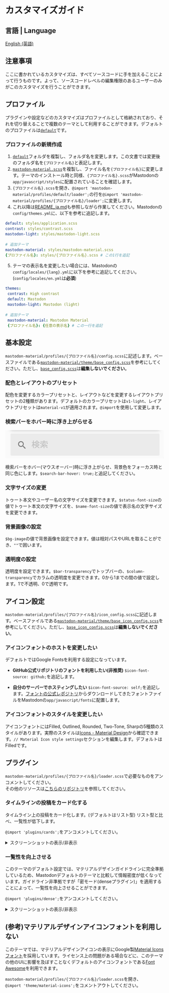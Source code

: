 # カスタマイズガイド

## 言語 | Language
[English (英語)](customization_guide.md)

## 注意事項
ここに書かれているカスタマイズは、すべてソースコードに手を加えることによって行うものです。よって、ソースコードレベルの編集権限のあるユーザーのみがこのカスタマイズを行うことができます。

## プロファイル
プラグインや設定などのカスタマイズはプロファイルとして格納されており、それを切り替えることで複数のテーマとして利用することができます。デフォルトのプロファイルは[`default`](../src/mastodon-material/profiles/default)です。

### プロファイルの新規作成
1. [`default`](../src/mastodon-material/profiles/default)フォルダを複製し、フォルダ名を変更します。この文書では変更後のフォルダ名を`{プロファイル名}`と表記します。
2. [`mastodon-material.scss`](../src/mastodon-material.scss)を複製し、ファイル名を`{プロファイル名}`に変更します。テーマのインストール時と同様、`{プロファイル名}.scss`がMastodonの`app/javascript/styles`に配置されていることを確認します。
3. `{プロファイル名}.scss`を開き、`@import 'mastodon-material/profiles/default/loader';`の行を`@import 'mastodon-material/profiles/{プロファイル名}/loader';`に変更します。
4. これ以降は[README_ja.md](../README_ja.md#導入手順)も参照しながら作業してください。Mastodonの`config/themes.yml`に、以下を参考に追記します。
  ```yml
  default: styles/application.scss
  contrast: styles/contrast.scss
  mastodon-light: styles/mastodon-light.scss
  
  # 追加テーマ
  mastodon-material: styles/mastodon-material.scss
  {プロファイル名}: styles/{プロファイル名}.scss # この1行を追記
  ```
5. テーマの表示名を変更したい場合には、Mastodonの`config/locales/{lang}.yml`に以下を参考に追記してください。(`config/locales/en.yml`は**必須**)
  ```yml
  themes:
   contrast: High contrast
   default: Mastodon
   mastodon-light: Mastodon (light)
  
  # 追加テーマ
   mastodon-material: Mastodon Material
   {プロファイル名}: {任意の表示名} # この一行を追記
  ```

## 基本設定
`mastodon-material/profiles/{プロファイル名}/config.scss`に記述します。ベースファイルである[`mastodon-material/theme/base_config.scss`](../src/mastodon-material/theme/base_config.scss)を参考にしてください。ただし、[`base_config.scss`](../src/mastodon-material/theme/base_config.scss)は**編集しないでください**。

### 配色とレイアウトのプリセット
配色を変更するカラープリセットと、レイアウトなどを変更するレイアウトプリセットの2種類があります。デフォルトのカラープリセットは`v1-light`、レイアウトプリセットは`material-v1`が適用されます。`@import`を使用して変更します。

### 検索バーをホバー時に浮き上がらせる
<img src="res/search-bar-hover.gif" alt="search-bar hover">

検索バーをホバー(マウスオーバー)時に浮き上がらせ、背景色をフォーカス時と同じ色にします。`$search-bar-hover: true;`と追記してください。

### 文字サイズの変更
トゥート本文やユーザー名の文字サイズを変更できます。`$status-font-size`の値でトゥート本文の文字サイズを、`$name-font-size`の値で表示名の文字サイズを変更できます。

### 背景画像の設定
`$bg-image`の値で背景画像を設定できます。値は相対パスやURLを取ることができ、`""`で囲います。

### 透明度の設定
透明度を設定できます。`$bar-transparency`でトップバーの、`$column-transparency`でカラムの透明度を変更できます。0から1までの間の値で設定します。1で不透明、0で透明です。

## アイコン設定
`mastodon-material/profiles/{プロファイル名}/icon_config.scss`に記述します。ベースファイルである[`mastodon-material/theme/base_icon_config.scss`](../src/mastodon-material/theme/base_icon_config.scss)を参考にしてください。ただし、[`base_icon_config.scss`](../src/mastodon-material/theme/base_icon_config.scss)は**編集しないでください**。

### アイコンフォントのホストを変更したい
デフォルトではGoogle Fontsを利用する設定になっています。

- **GitHub公式リポジトリのフォントを利用したい(非推奨)**
  `$icon-font-source: github;`を追記します。

- **自分のサーバーでホスティングしたい**
  `$icon-font-source: self;`を追記します。[フォントの公式レポジトリ](https://github.com/google/material-design-icons/tree/master/font)からダウンロードしてきたフォントファイルをMastodonの`app/javascript/fonts`に配置します。

### アイコンフォントのスタイルを変更したい
アイコンフォントにはFilled, Outlined, Rounded, Two-Tone, Sharpの5種類のスタイルがあります。実際のスタイルは[Icons - Material Design](https://material.io/resources/icons/)から確認できます。`// Material Icon style settings`セクションを編集します。デフォルトはFilledです。

## プラグイン
`mastodon-material/profiles/{プロファイル名}/loader.scss`で必要なものをアンコメントしてください。  
その他のリソースは[こちらのリポジトリ](https://github.com/GenbuProject/Mastodon-Material-Gallery)を参照してください。

### タイムラインの投稿をカード化する
タイムライン上の投稿をカード化します。(デフォルトはリスト型) リスト型と比べ、一覧性が低下します。

`@import 'plugins/cards';`をアンコメントしてください。

<details>
<summary>スクリーンショットの表示/非表示</summary>

![cards](res/cards.png)
</details>

### 一覧性を向上させる
このテーマのデフォルト設定では、マテリアルデザインガイドラインに完全準拠しているため、Mastodonデフォルトのテーマと比較して情報密度が低くなっています。ガイドライン非準拠ですが「密モード(denseプラグイン)」を適用することによって、一覧性を向上させることができます。

`@import 'plugins/dense';`をアンコメントしてください。

<details>
<summary>スクリーンショットの表示/非表示</summary>

Before
![before](res/mastodon-light.png)

After
![after](res/dense.png)
</details>

## (参考)マテリアルデザインアイコンフォントを利用しない
このテーマでは、マテリアルデザインアイコンの表示にGoogle製[Material Iconsフォント](https://google.github.io/material-design-icons/#icon-font-for-the-web)を採用しています。ライセンス上の問題がある場合などに、このテーマの他のUIに影響を及ぼすことなくデフォルトのアイコンフォントである[Font Awesome](https://fontawesome.com/)を利用できます。

`mastodon-material/profiles/{プロファイル名}/loader.scss`を開き、`@import 'theme/material-icons';`をコメントアウトしてください。
